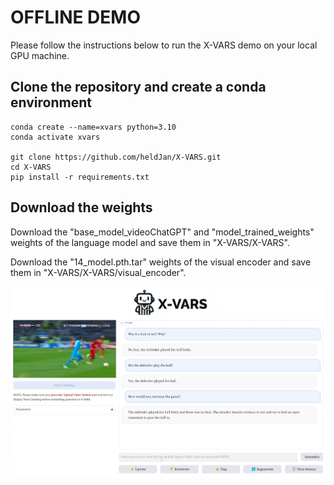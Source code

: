 # OFFLINE DEMO

Please follow the instructions below to run the X-VARS demo on your local GPU machine.

## Clone the repository and create a conda environment
```
conda create --name=xvars python=3.10
conda activate xvars

git clone https://github.com/heldJan/X-VARS.git
cd X-VARS
pip install -r requirements.txt
```

## Download the weights
Download the "base_model_videoChatGPT" and "model_trained_weights" weights of the language model and save them in "X-VARS/X-VARS".

Download the "14_model.pth.tar" weights of the visual encoder and save them in "X-VARS/X-VARS/visual_encoder".




![My Image](Images/offline_demo.png)
